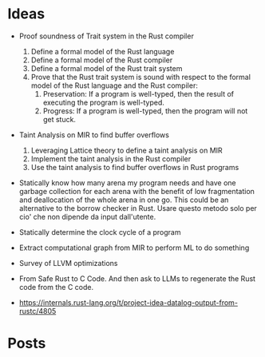 # Ideas

- Proof soundness of Trait system in the Rust compiler
    1. Define a formal model of the Rust language
    2. Define a formal model of the Rust compiler
    3. Define a formal model of the Rust trait system
    4. Prove that the Rust trait system is sound with respect to the formal model of the Rust language and the Rust compiler:
       1. Preservation: If a program is well-typed, then the result of executing the program is well-typed.
       2. Progress: If a program is well-typed, then the program will not get stuck.

- Taint Analysis on MIR to find buffer overflows
    1. Leveraging Lattice theory to define a taint analysis on MIR
    2. Implement the taint analysis in the Rust compiler
    3. Use the taint analysis to find buffer overflows in Rust programs

- Statically know how many arena my program needs and have one garbage collection for each arena with the benefit of low fragmentation and deallocation of the whole arena in one go. This could be an alternative to the borrow checker in Rust. Usare questo metodo solo per cio' che non dipende da input dall'utente.

- Statically determine the clock cycle of a program

- Extract computational graph from MIR to perform ML to do something

- Survey of LLVM optimizations

- From Safe Rust to C Code. And then ask to LLMs to regenerate the Rust code from the C code.

- https://internals.rust-lang.org/t/project-idea-datalog-output-from-rustc/4805

# Posts
